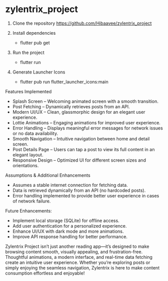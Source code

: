 # zylentrix_project

1. Clone the repository
  https://github.com/Hibaavee/zylentrix_project

2. Install dependencies
    - flutter pub get

3. Run the project
    - flutter run

4. Generate Launcher Icons 
    - flutter pub run flutter_launcher_icons:main

Features Implemented
- Splash Screen – Welcoming animated screen with a smooth transition.
- Post Fetching – Dynamically retrieves posts from an API.
- Modern UI/UX – Clean, glassmorphic design for an elegant user experience.
- Lottie Animations – Engaging animations for improved user experience.
- Error Handling – Displays meaningful error messages for network issues or no data availability.
- Smooth Navigation – Intuitive navigation between home and detail screen.
- Post Details Page – Users can tap a post to view its full content in an elegant layout.
- Responsive Design – Optimized UI for different screen sizes and orientations.

Assumptions & Additional Enhancements
- Assumes a stable internet connection for fetching data.
- Data is retrieved dynamically from an API (no hardcoded posts).
- Error handling implemented to provide better user experience in cases of network failure.

Future Enhancements:
- Implement local storage (SQLite) for offline access.
- Add user authentication for a personalized experience.
- Enhance UI/UX with dark mode and more animations.
- Improve API response handling for better performance.

Zylentrix Project isn’t just another reading app—it’s designed to make browsing content smooth, visually appealing, and frustration-free. Thoughtful animations, a modern interface, and real-time data fetching create an intuitive user experience. Whether you’re exploring posts or simply enjoying the seamless navigation, Zylentrix is here to make content consumption effortless and enjoyable! 
